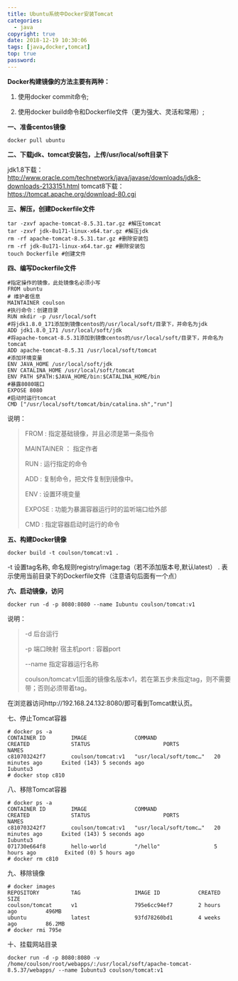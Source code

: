 ```yaml
---
title: Ubuntu系统中Docker安装Tomcat
categories:
  - java
copyright: true
date: 2018-12-19 10:30:06
tags: [java,docker,tomcat]
top: true
password:
---
```


**Docker构建镜像的方法主要有两种：**

1. 使用docker commit命令;

2. 使用docker build命令和Dockerfile文件（更为强大、灵活和常用）;

**一、准备centos镜像**

````shell
docker pull ubuntu
````

**二、下载jdk、tomcat安装包，上传/usr/local/soft目录下**

jdk1.8下载：<http://www.oracle.com/technetwork/java/javase/downloads/jdk8-downloads-2133151.html>
tomcat8下载：<https://tomcat.apache.org/download-80.cgi>

**三、解压，创建Dockerfile文件**

```shell
tar -zxvf apache-tomcat-8.5.31.tar.gz #解压tomcat
tar -zxvf jdk-8u171-linux-x64.tar.gz #解压jdk
rm -rf apache-tomcat-8.5.31.tar.gz #删除安装包
rm -rf jdk-8u171-linux-x64.tar.gz #删除安装包
touch Dockerfile #创建文件
```

**四、编写Dockerfile文件**

```shell
#指定操作的镜像，此处镜像名必须小写
FROM ubuntu
# 维护者信息
MAINTAINER coulson
#执行命令：创建目录
RUN mkdir -p /usr/local/soft
#将jdk1.8.0_171添加到镜像centos的/usr/local/soft/目录下，并命名为jdk
ADD jdk1.8.0_171 /usr/local/soft/jdk
#将apache-tomcat-8.5.31添加到镜像centos的/usr/local/soft/目录下，并命名为tomcat
ADD apache-tomcat-8.5.31 /usr/local/soft/tomcat
#添加环境变量
ENV JAVA_HOME /usr/local/soft/jdk
ENV CATALINA_HOME /usr/local/soft/tomcat
ENV PATH $PATH:$JAVA_HOME/bin:$CATALINA_HOME/bin
#暴露8080端口
EXPOSE 8080
#启动时运行tomcat
CMD ["/usr/local/soft/tomcat/bin/catalina.sh","run"]
```

说明：

> FROM : 指定基础镜像，并且必须是第一条指令
>
> MAINTAINER ： 指定作者
>
> RUN : 运行指定的命令
>
> ADD : 复制命令，把文件复制到镜像中。
>
> ENV : 设置环境变量
>
> EXPOSE : 功能为暴漏容器运行时的监听端口给外部
>
> CMD : 指定容器启动时运行的命令

**五、构建Docker镜像**

```shell
docker build -t coulson/tomcat:v1 .
```

-t 设置tag名称, 命名规则registry/image:tag（若不添加版本号,默认latest）
. 表示使用当前目录下的Dockerfile文件（注意语句后面有一个点）

**六、启动镜像，访问**

```shell
docker run -d -p 8080:8080 --name Iubuntu coulson/tomcat:v1
```

说明：

> -d 后台运行     
>
> -p 端口映射  宿主机port : 容器port
>
> --name 指定容器运行名称
>
> coulson/tomcat:v1后面的镜像名版本v1，若在第五步未指定tag，则不需要带；否则必须带着tag。

在浏览器访问http://192.168.24.132:8080/即可看到Tomcat默认页。

七、停止Tomcat容器

```shell
# docker ps -a
CONTAINER ID        IMAGE               COMMAND                  CREATED             STATUS                       PORTS               NAMES
c810703242f7        coulson/tomcat:v1   "usr/local/soft/tomc…"   20 minutes ago      Exited (143) 5 seconds ago                       Iubuntu3
# docker stop c810
```

八、移除Tomcat容器

```shell
# docker ps -a
CONTAINER ID        IMAGE               COMMAND                  CREATED             STATUS                       PORTS               NAMES
c810703242f7        coulson/tomcat:v1   "usr/local/soft/tomc…"   20 minutes ago      Exited (143) 5 seconds ago                       Iubuntu3
071730e664f8        hello-world         "/hello"                 5 hours ago         Exited (0) 5 hours ago  
# docker rm c810
```

九、移除镜像

```shell
# docker images
REPOSITORY          TAG                 IMAGE ID            CREATED             SIZE
coulson/tomcat      v1                  795e6cc94ef7        2 hours ago         496MB
ubuntu              latest              93fd78260bd1        4 weeks ago         86.2MB
# docker rmi 795e
```

十、挂载网站目录

```shell
docker run -d -p 8080:8080 -v /home/coulson/root/webapps/:/usr/local/soft/apache-tomcat-8.5.37/webapps/ --name Iubuntu3 coulson/tomcat:v1
```

